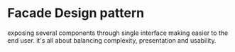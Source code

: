 # Facade Design pattern
exposing several components through single interface making easier to the end user.
it's all about balancing complexity, presentation and usability. 
